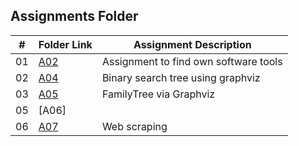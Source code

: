

##  Assignments Folder

|   #   | Folder Link | Assignment Description |
| :---: | ----------- | ---------------------- |
|    01  |  [A02](https://github.com/ATHUL107/4883-SoftwareTools-Sajikumar/tree/main/Assignments/A02)|Assignment to find own software tools|  
|    02  |  [A04](https://github.com/ATHUL107/4883-SoftwareTools-Sajikumar/tree/main/Assignments/A04)|Binary search tree using graphviz| 
|    03  |  [A05](https://github.com/ATHUL107/4883-SoftwareTools-Sajikumar/tree/main/Assignments/A05) |FamilyTree via Graphviz|        
|    05  |  [A06] 
|    06  |  [A07](https://github.com/ATHUL107/4883-SoftwareTools-Sajikumar/tree/main/Assignments/A07) |Web scraping|
